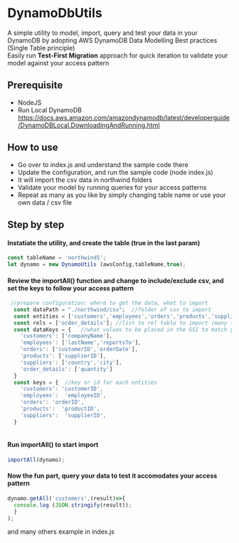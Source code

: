 # DynamoDbUtils
A simple utility to model, import, query and test your data in your DynamoDB by adopting AWS DynamoDB Data Modelling Best practices (Single Table principle)  
Easily run **Test-First Migration** approach for quick iteration to validate your model against your access pattern

## Prerequisite
  * NodeJS 
  * Run Local DynamoDB https://docs.aws.amazon.com/amazondynamodb/latest/developerguide/DynamoDBLocal.DownloadingAndRunning.html

## How to use
  * Go over to index.js and understand the sample code there
  * Update the configuration, and run the sample code (node index.js)
  * It will import the csv data in northwind folders
  * Validate your model by running queries for your access patterns
  * Repeat as many as you like by simply changing table name or use your own data / csv file 

## Step by step

#### Instatiate the utility, and create the table (true in the last param) 
```javascript
const tableName = 'northwind5';
let dynamo = new DynamoUtils (awsConfig,tableName,true); 
```
#### Review the importAll() function and change to include/exclude csv, and set the keys to follow your access pattern
```javascript
 //prepare configuration: where to get the data, what to import
  const dataPath = "./northwind/csv";  //folder of csv to import
  const entities = ['customers','employees','orders','products','suppliers']; //list of entities to import
  const rels = ['order_details']; //list to rel table to import (many to many)
  const dataKeys = {   //what values to be placed in the GSI to match your access pattern
    'customers': ['companyName'],
    'employees': ['lastName','reportsTo'],
    'orders': ['customerID','orderDate'],
    'products': ['supplierID'],
    'suppliers': ['country','city'],
    'order_details': ['quantity']
  }
  const keys = {  //key or id for each entities
    'customers': 'customerID',
    'employees':  'employeeID',
    'orders': 'orderID',
    'products':  'productID',
    'suppliers':  'supplierID',
  }
  
```
#### Run importAll() to start import
```javascript
importAll(dynamo);
```
#### Now the fun part, query your data to test it accomodates your access pattern
```javascript
dynamo.getAll('customers',(result)=>{
  console.log (JSON.stringify(result));
  }
);
```
and many others example in index.js

